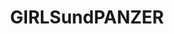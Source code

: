 ---
title: GIRLSundPANZER
crosslinks:
- Pixiv
- youtubefactsbot
- youtubot
- AskHistorians
- anime
- MassdropBot
- unexpectedsabaton
- YukariAkiyama
- livven
- TankPorn
- announcements
- ProCSS
- csshelp
- yaraon
- translator
- aww
- autotldr
- tmsbmeta
- autourbanbot
- OutOfTheLoop
---